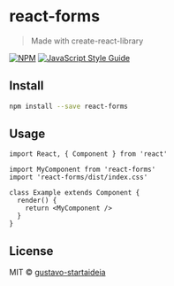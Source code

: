 # react-forms

> Made with create-react-library

[![NPM](https://img.shields.io/npm/v/react-forms.svg)](https://www.npmjs.com/package/react-forms) [![JavaScript Style Guide](https://img.shields.io/badge/code_style-standard-brightgreen.svg)](https://standardjs.com)

## Install

```bash
npm install --save react-forms
```

## Usage

```tsx
import React, { Component } from 'react'

import MyComponent from 'react-forms'
import 'react-forms/dist/index.css'

class Example extends Component {
  render() {
    return <MyComponent />
  }
}
```

## License

MIT © [gustavo-startaideia](https://github.com/gustavo-startaideia)
